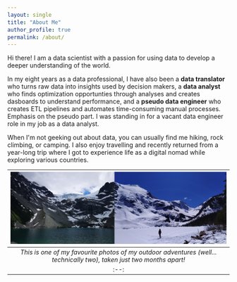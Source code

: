 ```yaml
---
layout: single
title: "About Me"
author_profile: true
permalink: /about/
---
```


Hi there! I am a data scientist with a passion for using data to develop a deeper understanding of the world.

In my eight years as a data professional, I have also been a **data translator** who turns raw data into insights used by decision makers, a **data analyst** who finds optimization opportunties through analyses and creates dasboards to understand performance, and a **pseudo data engineer** who creates ETL pipelines and automates time-consuming manual processes. Emphasis on the pseudo part. I was standing in for a vacant data engineer role in my job as a data analyst.

When I'm not geeking out about data, you can usually find me hiking, rock climbing, or camping. I also enjoy travelling and recently returned from a year-long trip where I got to experience life as a digital nomad while exploring various countries.

| ![Joffre Lakes 2019](..\assets\images\about-me-photo.jpg) |
|:--:| 
| *This is one of my favourite photos of my outdoor adventures (well... technically two), taken just two months apart!* |
|:--:| 
